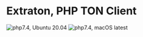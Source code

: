 # Extraton, PHP TON Client
 
![php7.4, Ubuntu 20.04](https://github.com/extraton/php-ton-client/workflows/php7.4,%20Ubuntu%2020.04/badge.svg)
![php7.4, macOS latest](https://github.com/extraton/php-ton-client/workflows/php7.4,%20macOS%20latest/badge.svg)
